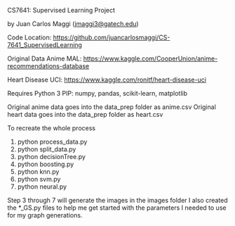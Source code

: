 CS7641: Supervised Learning Project 

by Juan Carlos Maggi (jmaggi3@gatech.edu)

Code Location: https://github.com/juancarlosmaggi/CS-7641_SupervisedLearning


Original Data
Anime MAL: https://www.kaggle.com/CooperUnion/anime-recommendations-database

Heart Disease UCI: https://www.kaggle.com/ronitf/heart-disease-uci

Requires Python 3
PIP: numpy, pandas, scikit-learn, matplotlib

Original anime data goes into the data_prep folder as anime.csv
Original heart data goes into the data_prep folder as heart.csv

To recreate the whole process
1) python process_data.py
2) python split_data.py
3) python decisionTree.py
4) python boosting.py
5) python knn.py
6) python svm.py
7) python neural.py

Step 3 through 7 will generate the images in the images folder
I also created the *_GS.py files to help me get started with the parameters I needed to use for my graph generations.
